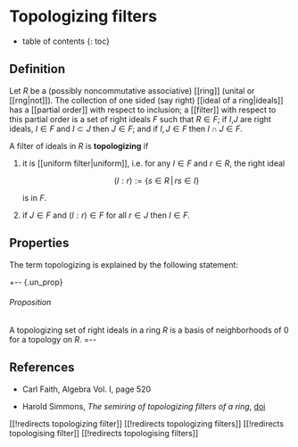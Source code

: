 
# Topologizing filters
* table of contents
{: toc}

## Definition

Let $R$ be a (possibly noncommutative associative) [[ring]] (unital or [[rng|not]]). The collection of one sided (say right) [[ideal of a ring|ideals]] has a [[partial order]] with respect to inclusion; a [[filter]] with respect to this partial order is a set of right ideals $F$ such that $R\in F$; if $I$,$J$ are right ideals, $I\in F$ and $I\subset J$ then $J\in F$; and if $I,J\in F$ then $I\cap J\in F$. 

A filter of ideals in $R$ is __topologizing__ if 

1. it is [[uniform filter|uniform]], 
   i.e. for any $I\in F$ and $r\in R$, the right ideal 

   $$
   (I:r) := \{s\in R \,|\, rs\in I\}
   $$

   is in $F$.

2. if $J\in F$ and $(I:r)\in F$ for all $r\in J$ then $I\in F$.


## Properties

The term topologizing is explained by the following statement:

+-- {.un_prop}
###### Proposition

A topologizing set of right ideals in a ring $R$ is a basis of neighborhoods of $0$ for a topology on $R$. 
=--


## References

* Carl Faith, Algebra Vol. I, page 520

* Harold Simmons, _The semiring of topologizing filters of a ring_, [doi](http://dx.doi.org/10.1007/BF02772572)


[[!redirects topologizing filter]]
[[!redirects topologizing filters]]
[[!redirects topologising filter]]
[[!redirects topologising filters]]
